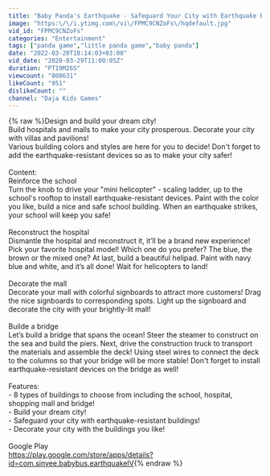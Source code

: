 ```yaml
---
title: "Baby Panda's Earthquake - Safeguard Your City with Earthquake Resistant Buildings! | BabyBus Games"
image: "https:\/\/i.ytimg.com\/vi\/FPMC9CNZoFs\/hqdefault.jpg"
vid_id: "FPMC9CNZoFs"
categories: "Entertainment"
tags: ["panda game","little panda game","baby panda"]
date: "2022-03-20T18:14:03+03:00"
vid_date: "2020-03-29T11:00:05Z"
duration: "PT19M26S"
viewcount: "808631"
likeCount: "951"
dislikeCount: ""
channel: "Daja Kids Games"
---
```

{% raw %}Design and build your dream city!<br />Build hospitals and malls to make your city prosperous. Decorate your city with villas and pavilions!<br />Various building colors and styles are here for you to decide! Don't forget to add the earthquake-resistant devices so as to make your city safer!<br /><br />Content:<br />Reinforce the school<br />Turn the knob to drive your &quot;mini helicopter&quot; - scaling ladder, up to the school's rooftop to install earthquake-resistant devices. Paint with the color you like, build a nice and safe school building. When an earthquake strikes, your school will keep you safe!<br /><br />Reconstruct the hospital<br />Dismantle the hospital and reconstruct it, it’ll be a brand new experience! Pick your favorite hospital model! Which one do you prefer? The blue, the brown or the mixed one? At last, build a beautiful helipad. Paint with navy blue and white, and it’s all done! Wait for helicopters to land!<br /><br />Decorate the mall<br />Decorate your mall with colorful signboards to attract more customers! Drag the nice signboards to corresponding spots. Light up the signboard and decorate the city with your brightly-lit mall!<br /><br />Builde a bridge<br />Let’s build a bridge that spans the ocean! Steer the steamer to construct on the sea and build the piers. Next, drive the construction truck to transport the materials and assemble the deck! Using steel wires to connect the deck to the columns so that your bridge will be more stable! Don't forget to install earthquake-resistant devices on the bridge as well!<br /><br />Features:<br />- 8 types of buildings to choose from including the school, hospital, shopping mall and bridge!<br />- Build your dream city!<br />- Safeguard your city with earthquake-resistant buildings!<br />- Decorate your city with the buildings you like!<br /><br />Google Play<br /><a rel="nofollow" target="blank" href="https://play.google.com/store/apps/details?id=com.sinyee.babybus.earthquakeIV">https://play.google.com/store/apps/details?id=com.sinyee.babybus.earthquakeIV</a>{% endraw %}
